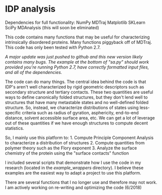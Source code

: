 # IDP analysis

Dependencies for full functionality:
	NumPy
	MDTraj
	Matplotlib
	SKLearn
	SciPy
	MDAnalysis (this will soon be eliminated)

This code contains many functions that may be useful for characterizing 
intrinsically disordered proteins. Many functions piggyback off of
MDTraj. This code has only been tested with Python 2.7. 

*A major update was just pushed to github and this new version
likely contains many bugs. The example at the bottom of "sa.py" should
work provided you're running Python 2.7, have correctly formatted input
files, and all of the dependencies.*

The code can do many things. The central idea behind the code is that
IDP's aren't well characterized by rigid geometric descriptors such as
secondary structure and tertiary contacts. These two quantities 
are useful ways to define canonically folded structures, but they don't
lend well to structures that have many metastable states and no 
well-defined folded structure. So, instead, we characterize distributions 
of states using less-specific criteria such as radius of gyration,
asphericity, end-to-end distance, solvent accessible surface area, etc.
We can get a lot of leverage out of these quantities if we have 
enough structures to compute decent statistics. 

So, I mainly use this platform to:
	1. Compute Principle Component Analysis to characterize a 
	distribution of structures
	2. Compute quantities from polymer theory such as the Flory
	exponent
	3. Analyze the surface chemistry of the protein using the
	"surface contacts" function

I included several scripts that demonstrate how I use the code in my
research (located in the *example_wrappers* directory). I believe
these examples are the easiest way to adapt a project to use this 
platform.

There are several functions that I no longer use and therefore may not work.
I am actively working on re-writing and optimizing the code (6/2018)

